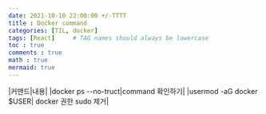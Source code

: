 ```yaml
---
date: 2021-10-10 22:00:00 +/-TTTT
title : Docker command
categories: [TIL, docker]
tags: [React]     # TAG names should always be lowercase
toc : true
comments : true
math : true
mermaid: true
---
```

|커맨드|내용|
|docker ps --no-truct|command 확인하기|
|usermod -aG docker $USER| docker 권한 sudo 제거|